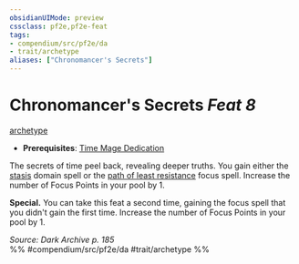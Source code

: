 ```yaml
---
obsidianUIMode: preview
cssclass: pf2e,pf2e-feat
tags:
- compendium/src/pf2e/da
- trait/archetype
aliases: ["Chronomancer's Secrets"]
---
```

# Chronomancer's Secrets  *Feat 8*  
[archetype](archetype.md "Archetype Feat Trait")  

- **Prerequisites**: [Time Mage Dedication](time-mage-dedication-da.md)

The secrets of time peel back, revealing deeper truths. You gain either the [stasis](stasis-logm.md) domain spell or the [path of least resistance](path-of-least-resistance-da.md) focus spell. Increase the number of Focus Points in your pool by 1.

**Special.** You can take this feat a second time, gaining the focus spell that you didn't gain the first time. Increase the number of Focus Points in your pool by 1.

*Source: Dark Archive p. 185*  
%% #compendium/src/pf2e/da #trait/archetype %%